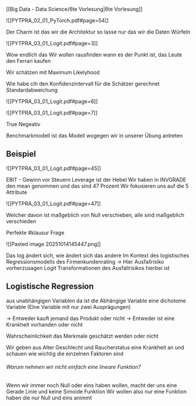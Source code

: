 
[[Big Data - Data Science/6te Vorlesung|6te Vorlesung]]

![[PYTPRA_02_01_PyTorch.pdf#page=54]]

Der Charm ist das wir die Architektur so lasse nur das wir die Daten Würfeln



![[PYTPRA_03_01_Logit.pdf#page=3]]


Wow endlich das
Wir wollen rausfinden wann es der Punkt ist, das Leute den Ferrari kaufen 

Wir schätzen mit Maximum Likelyhood

Wie habe cih den Konfidenzintervall für die Schätzer gerechnet 
Standardabweichung

![[PYTPRA_03_01_Logit.pdf#page=6]]

![[PYTPRA_03_01_Logit.pdf#page=7]]

True Negeativ

Benchmarkmodell ist das Modell wogegen wir in unserer Übung antreten 


## Beispiel
![[PYTPRA_03_01_Logit.pdf#page=45]]

EBIT - Gewinn vor Steuern
Leverage ist der Hebel 
Wir haben in INVGRADE den mean genommen und das sind 47 Prozent 
Wir fokusieren uns auf die 5 Attribute 

![[PYTPRA_03_01_Logit.pdf#page=47]]

Welcher davon ist maßgeblich von Null verschieben, alle sind maßgeblich verschieden 

Perfekte #klausur Frage

![[Pasted image 20251014145447.png]]

Das log ändert sich, wie ändert sich das andere 
Im Kontext des logistisches Regressionsmodells des Firmenkundenrating
-> Hier Ausfallrisiko vorherzusagen
Logit Transformationen des Ausfallrisikos
hierbei ist 

## Logistische Regression

aus unabhängigen Variablen da ist die Abhängige Variable eine dichotome Variable (EIne Variable mit nur zwei Ausprägungen)

-> Entweder kauft jemand das Produkt oder nicht
-> Entweder ist eine Krankheit vorhanden oder nicht 

Wahrscheinlichkeit das Merkmale geschätzt werden oder nicht

Wir geben aus Alter Geschlecht und Raucherstatus eine Krankheit an und schauen wie wichtig die einzelnen Faktoren sind

###### Warum nehmen wir nicht einfach eine lineare Funktion?
Wenn wir immer noch Null oder eins haben wollen, macht der uns eine Gerade Linie und keine Simoide Funktion
Wir wollen also nur eine Funktion haben die nur Null und eins animmt 